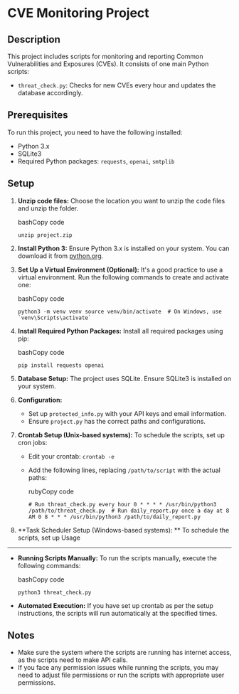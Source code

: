 CVE Monitoring Project
======================

Description
-----------

This project includes scripts for monitoring and reporting Common Vulnerabilities and Exposures (CVEs). It consists of one main Python scripts:

*   `threat_check.py`: Checks for new CVEs every hour and updates the database accordingly.

Prerequisites
-------------

To run this project, you need to have the following installed:

*   Python 3.x
*   SQLite3
*   Required Python packages: `requests`, `openai`, `smtplib`

Setup
-----

1.  **Unzip code files:** Choose the location you want to unzip the code files and unzip the folder.
    
    bashCopy code
    
    `unzip project.zip`
    
2.  **Install Python 3:** Ensure Python 3.x is installed on your system. You can download it from [python.org](https://www.python.org/downloads/).
    
3.  **Set Up a Virtual Environment (Optional):** It's a good practice to use a virtual environment. Run the following commands to create and activate one:
    
    bashCopy code
    
    `` python3 -m venv venv source venv/bin/activate  # On Windows, use `venv\Scripts\activate` ``
    
4.  **Install Required Python Packages:** Install all required packages using pip:
    
    bashCopy code
    
    `pip install requests openai`
    
5.  **Database Setup:** The project uses SQLite. Ensure SQLite3 is installed on your system.
    
6.  **Configuration:**
    
    *   Set up `protected_info.py` with your API keys and email information.
    *   Ensure `project.py` has the correct paths and configurations.
    
7.  **Crontab Setup (Unix-based systems):** To schedule the scripts, set up cron jobs:
    
    *   Edit your crontab: `crontab -e`
    *   Add the following lines, replacing `/path/to/script` with the actual paths:
        
        rubyCopy code
        
        `# Run threat_check.py every hour 0 * * * * /usr/bin/python3 /path/to/threat_check.py  # Run daily_report.py once a day at 8 AM 0 8 * * * /usr/bin/python3 /path/to/daily_report.py`
        
8. **Task Scheduler Setup (Windows-based systems): ** To schedule the scripts, set up 
Usage
-----

*   **Running Scripts Manually:** To run the scripts manually, execute the following commands:
    
    bashCopy code
    
    `python3 threat_check.py`
    
*   **Automated Execution:** If you have set up crontab as per the setup instructions, the scripts will run automatically at the specified times.
    

Notes
-----

*   Make sure the system where the scripts are running has internet access, as the scripts need to make API calls.
*   If you face any permission issues while running the scripts, you may need to adjust file permissions or run the scripts with appropriate user permissions.
